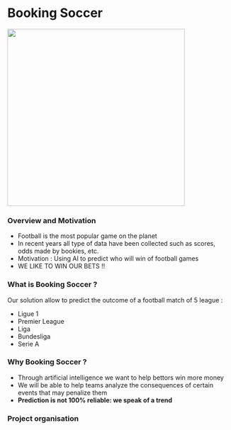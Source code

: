 # Booking Soccer

<img src="https://github.com/ayoub-asseli/Predicting_Football_Result/blob/main/Ressources/BookingSoccer.jpg" width="400" height="400" />

<h3> Overview and Motivation </h3>

<ul>
  <li> Football is the most popular game on the planet </li>
  <li> In recent years all type of data have been collected such as scores, odds made by bookies, etc. </li>
  <li> Motivation : Using AI to predict who will win of football games </li>
 <li>  WE LIKE TO WIN OUR BETS !! </li>
</ul>

<h3> What is Booking Soccer ? </h3>

<p> Our solution allow to predict the outcome of a football match of 5 league : </p>

<ul>
  <li> Ligue 1 </li>
  <li> Premier League </li>
  <li> Liga </li>
  <li> Bundesliga </li>
  <li> Serie A </li>
</ul>

<h3> Why Booking Soccer ? </h3>

<ul>
  <li> Through artificial intelligence we want to help bettors win more money </li>
  <li> We will be able to help teams analyze the consequences of certain events that may penalize them </li>
  <li> <strong> Prediction is not 100% reliable: we speak of a trend </strong> </li>
</ul>

<h3> Project organisation </h3>



